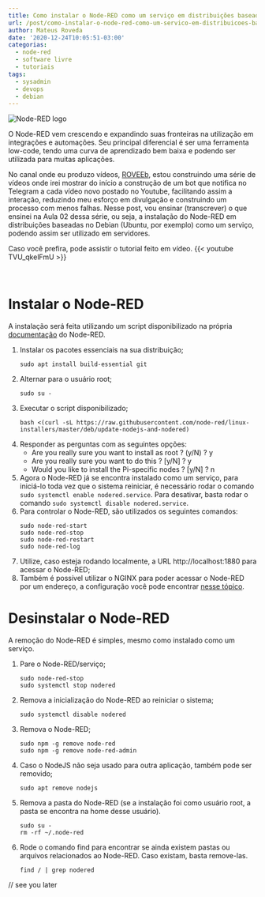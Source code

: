 ```yaml
---
title: Como instalar o Node-RED como um serviço em distribuições baseadas no Debian
url: /post/como-instalar-o-node-red-como-um-servico-em-distribuicoes-baseadas-no-debian
author: Mateus Roveda
date: '2020-12-24T10:05:51-03:00'
categorias:
  - node-red
  - software livre
  - tutoriais
tags:
  - sysadmin
  - devops
  - debian
---
```


![Node-RED logo](/images/uploads/node-red.png)


O Node-RED vem crescendo e expandindo suas fronteiras na utilização em integrações e automações. Seu principal diferencial é ser uma ferramenta low-code, tendo uma curva de aprendizado bem baixa e podendo ser utilizada para muitas aplicações.

No canal onde eu produzo vídeos, [ROVEEb](https://www.youtube.com/roveeb), estou construindo uma série de vídeos onde irei mostrar do início a construção de um bot que notifica no Telegram a cada vídeo novo postado no Youtube, facilitando assim a interação, reduzindo meu esforço em divulgação e construindo um processo com menos falhas.
Nesse post, vou ensinar (transcrever) o que ensinei na Aula 02 dessa série, ou seja, a instalação do Node-RED em distribuições baseadas no Debian (Ubuntu, por exemplo) como um serviço, podendo assim ser utilizado em servidores.

Caso você prefira, pode assistir o tutorial feito em vídeo.
{{< youtube TVU_qkelFmU >}}

<br>

# Instalar o Node-RED

A instalação será feita utilizando um script disponibilizado na própria [documentação](https://nodered.org/docs/getting-started/raspberrypi) do Node-RED.

1. Instalar os pacotes essenciais na sua distribuição;
   ```
   sudo apt install build-essential git
   ```
2. Alternar para o usuário root;
   ```
   sudo su -
   ```
3. Executar o script disponibilizado;
   ```
   bash <(curl -sL https://raw.githubusercontent.com/node-red/linux-installers/master/deb/update-nodejs-and-nodered)
   ```
4. Responder as perguntas com as seguintes opções:
   * Are you really sure you want to install as root ? (y/N) ? y
   * Are you really sure you want to do this ? \[y/N] ? y
   * Would you like to install the Pi-specific nodes ? \[y/N] ? n
5. Agora o Node-RED já se encontra instalado como um serviço, para iniciá-lo toda vez que o sistema reiniciar, é necessário rodar o comando `sudo systemctl enable nodered.service`. Para desativar, basta rodar o comando `sudo systemctl disable nodered.service`.
6. Para controlar o Node-RED, são utilizados os seguintes comandos:
   ```
   sudo node-red-start
   sudo node-red-stop
   sudo node-red-restart
   sudo node-red-log
   ```
7. Utilize, caso esteja rodando localmente, a URL http://localhost:1880 para acessar o Node-RED;
8. Também é possível utilizar o NGINX para poder acessar o Node-RED por um endereço, a configuração você pode encontrar [nesse tópico](https://discourse.nodered.org/t/node-red-server-with-nginx-reverse-proxy-howto-guide/27397).

# Desinstalar o Node-RED

A remoção do Node-RED é simples, mesmo como instalado como um serviço.

1. Pare o Node-RED/serviço;
   ```
   sudo node-red-stop
   sudo systemctl stop nodered
   ```
2. Remova a inicialização do Node-RED ao reiniciar o sistema;
   ```
   sudo systemctl disable nodered
   ```
3. Remova o Node-RED;
   ```
   sudo npm -g remove node-red
   sudo npm -g remove node-red-admin
   ```
4. Caso o NodeJS não seja usado para outra aplicação, também pode ser removido;
   ```
   sudo apt remove nodejs
   ```
5. Remova a pasta do Node-RED (se a instalação foi como usuário root, a pasta se encontra na home desse usuário).
   ```
   sudo su -
   rm -rf ~/.node-red
   ```
6. Rode o comando find para encontrar se ainda existem pastas ou arquivos relacionados ao Node-RED. Caso existam, basta remove-las.
   ```
   find / | grep nodered
   ```

// see you later
